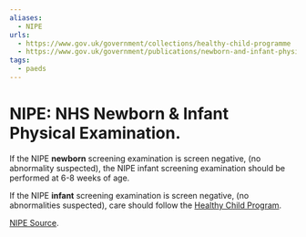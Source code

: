```yaml
---
aliases:
  - NIPE
urls:
  - https://www.gov.uk/government/collections/healthy-child-programme
  - https://www.gov.uk/government/publications/newborn-and-infant-physical-examination-programme-handbook/newborn-and-infant-physical-examination-screening-programme-handbook#newborn-and-infant-physical-screening-examination-nipe
tags:
  - paeds
---
```

# NIPE: NHS Newborn & Infant Physical Examination.

If the NIPE **newborn** screening examination is screen negative, (no abnormality suspected), the NIPE infant screening examination should be performed at 6-8 weeks of age.

If the NIPE **infant** screening examination is screen negative, (no abnormalities suspected), care should follow the [Healthy Child Program](https://www.gov.uk/government/collections/healthy-child-programme). 

[NIPE Source](https://www.gov.uk/government/publications/newborn-and-infant-physical-examination-programme-handbook/newborn-and-infant-physical-examination-screening-programme-handbook#newborn-and-infant-physical-screening-examination-nipe). 
